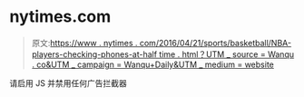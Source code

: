 # nytimes.com

> 原文:[https://www . nytimes . com/2016/04/21/sports/basketball/NBA-players-checking-phones-at-half time . html？UTM _ source = Wanqu . co&UTM _ campaign = Wanqu+Daily&UTM _ medium = website](https://www.nytimes.com/2016/04/21/sports/basketball/nba-players-checking-phones-at-halftime.html?utm_source=wanqu.co&utm_campaign=Wanqu+Daily&utm_medium=website)

请启用 JS 并禁用任何广告拦截器